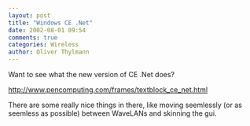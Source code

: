 ```yaml
---
layout: post
title: "Windows CE .Net"
date: 2002-08-01 09:54
comments: true
categories: Wireless
author: Oliver Thylmann
---
```



Want to see what the new version of CE .Net does?

http://www.pencomputing.com/frames/textblock_ce_net.html

There are some really nice things in there, like moving seemlessly (or as seemless as possible) between WaveLANs and skinning the gui.


